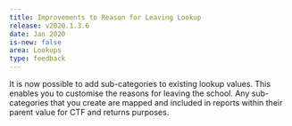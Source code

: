 ```yaml
---
title: Improvements to Reason for Leaving Lookup
release: v2020.1.3.6
date: Jan 2020
is-new: false
area: Lookups
type: feedback
---
```


It is now possible to add sub-categories to existing lookup values. This enables you to customise the reasons for leaving the school. Any sub-categories that you create are mapped and included in reports within their parent value for CTF and returns purposes.

